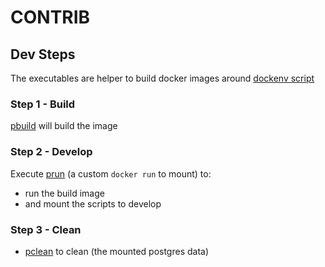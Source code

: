 # CONTRIB 



## Dev Steps

The executables are helper to build docker images
around [dockenv script](https://github.com/gerardnico/dockenv)

### Step 1 - Build

[pbuild](pbuild) will build the image

### Step 2 - Develop

Execute [prun](prun) (a custom `docker run` to mount) to:
* run the build image 
* and mount the scripts to develop

### Step 3 - Clean

* [pclean](pclean) to clean (the mounted postgres data)

